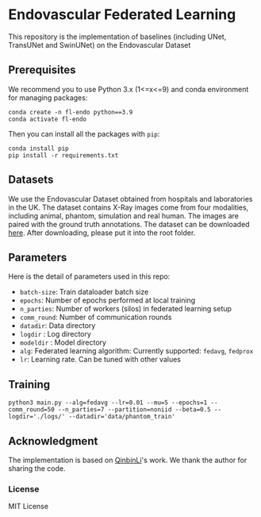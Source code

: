 # Endovascular Federated Learning

This repository is the implementation of baselines (including UNet, TransUNet and SwinUNet) on the Endovascular Dataset

## Prerequisites

We recommend you to use Python 3.x (1<=x<=9) and conda environment for managing packages: 

```
conda create -n fl-endo python==3.9
conda activate fl-endo
```

Then you can install all the packages with `pip`:
```
conda install pip 
pip install -r requirements.txt
```

## Datasets

We use the Endovascular Dataset obtained from hospitals and laboratories in the UK. The dataset contains X-Ray images come from four modalities, including animal, phantom, simulation and real human. The images are paired with the ground truth annotations. The dataset can be downloaded [here](https://vision.aioz.io/f/7b986782043d403bb50e/). After downloading, please put it into the root folder.


## Parameters 

Here is the detail of parameters used in this repo: 
- `batch-size`: Train dataloader batch size 
- `epochs`: Number of epochs performed at local training 
- `n_parties`: Number of workers (silos) in federated learning setup 
- `comm_round`: Number of communication rounds
- `datadir`: Data directory 
- `logdir` : Log directory
- `modeldir` : Model directory  
- `alg`: Federated learning algorithm: Currently supported: `fedavg`, `fedprox` 
- `lr`: Learning rate. Can be tuned with other values 

## Training 

```
python3 main.py --alg=fedavg --lr=0.01 --mu=5 --epochs=1 --comm_round=50 --n_parties=7 --partition=noniid --beta=0.5 --logdir='./logs/' --datadir='data/phantom_train'
```

## Acknowledgment 

The implementation is based on 
[QinbinLi](https://github.com/QinbinLi/MOON)'s work. We thank the author for sharing the code.

### License

MIT License

